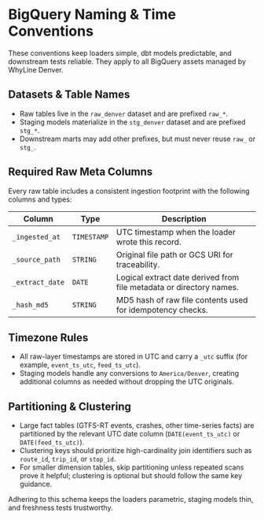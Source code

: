 # BigQuery Naming & Time Conventions

These conventions keep loaders simple, dbt models predictable, and downstream tests reliable. They apply to all BigQuery assets managed by WhyLine Denver.

## Datasets & Table Names
- Raw tables live in the `raw_denver` dataset and are prefixed `raw_*`.
- Staging models materialize in the `stg_denver` dataset and are prefixed `stg_*`.
- Downstream marts may add other prefixes, but must never reuse `raw_` or `stg_`.

## Required Raw Meta Columns
Every raw table includes a consistent ingestion footprint with the following columns and types:

| Column | Type | Description |
| --- | --- | --- |
| `_ingested_at` | `TIMESTAMP` | UTC timestamp when the loader wrote this record. |
| `_source_path` | `STRING` | Original file path or GCS URI for traceability. |
| `_extract_date` | `DATE` | Logical extract date derived from file metadata or directory names. |
| `_hash_md5` | `STRING` | MD5 hash of raw file contents used for idempotency checks. |

## Timezone Rules
- All raw-layer timestamps are stored in UTC and carry a `_utc` suffix (for example, `event_ts_utc`, `feed_ts_utc`).
- Staging models handle any conversions to `America/Denver`, creating additional columns as needed without dropping the UTC originals.

## Partitioning & Clustering
- Large fact tables (GTFS-RT events, crashes, other time-series facts) are partitioned by the relevant UTC date column (`DATE(event_ts_utc)` or `DATE(feed_ts_utc)`).
- Clustering keys should prioritize high-cardinality join identifiers such as `route_id`, `trip_id`, or `stop_id`.
- For smaller dimension tables, skip partitioning unless repeated scans prove it helpful; clustering is optional but should follow the same key guidance.

Adhering to this schema keeps the loaders parametric, staging models thin, and freshness tests trustworthy.
